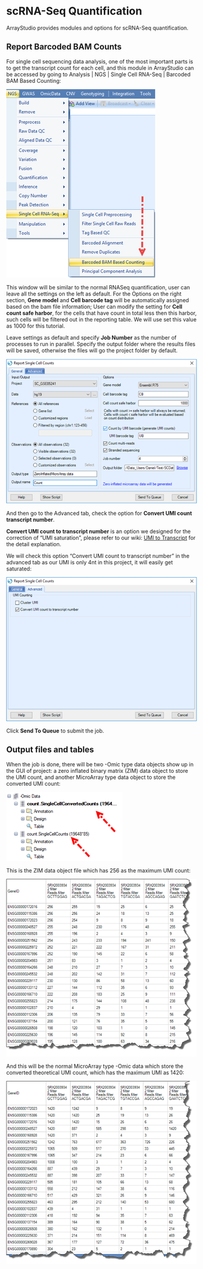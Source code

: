 # scRNA-Seq Quantification

ArrayStudio provides modules and options for scRNA-Seq quantification.

## Report Barcoded BAM Counts

For single cell sequencing data analysis, one of the most important parts is to get the transcript count for each cell, and this module in ArrayStudio can be accessed by going to Analysis | NGS | Single Cell RNA-Seq | Barcoded BAM Based Counting:

![BarcodedBAMBasedCount](images/Barcoded_BAM_Counting.png)

This window will be similar to the normal RNASeq quantification, user can leave all the settings on the left as default. For the Options on the right section, **Gene model** and **Cell barcode tag** will be automatically assigned based on the bam file information; User can modify the setting for **Cell count safe harbor**, for the cells that have count in total less then this harbor, such cells will be filtered out in the reporting table. We will use set this value as 1000 for this tutorial.  

Leave settings as default and specify **Job Number** as the number of processes to run in parallel. Specify the output folder where the results files will be saved, otherwise the files will go the project folder by default.

![ReportSingleCellCounts](images/Report_SingleCell_Count.png)

And then go to the Advanced tab, check the option for **Convert UMI count transcript number**.

**Convert UMI count to transcript number** is an option we designed for the correction of “UMI saturation”, please refer to our wiki: [UMI to Transcript](http://www.arrayserver.com/wiki/index.php?title=Ngs_ReportSingleCellCounts.pdf#Convert_UMI_count_to_transcript_number) for the detail explanation.

We will check this option “Convert UMI count to transcript number” in the advanced tab as our UMI is only 4nt in this project, it will easily get saturated:

![ReportSingleCellCountsAdvance](images/Report_SingleCell_Count_Advance.png)

Click **Send To Queue** to submit the job.

## Output files and tables

When the job is done, there will be two -Omic type data objects show up in the GUI of project: a zero inflated binary matrix (ZIM) data object to store the UMI count, and another MicroArray type data object to store the converted UMI count:

![SingleCellConvertedCounts](images/SingleCell_Converted_Counts.png)

This is the ZIM data object file which has 256 as the maximum UMI count:

![SingleCellUMICounts](images/SingleCell_UMI_Counts_table.png)

And this will be the normal MicroArray type -Omic data which store the converted theoretical UMI count, which has the maximum UMI as 1420:

![SingleCellUMICounts](images/SingleCell_UMI_Counts_1420.png)
